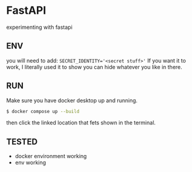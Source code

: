 # FastAPI

experimenting with fastapi

## ENV
you will need to add:
```SECRET_IDENTITY='<secret stuff>'```
If you want it to work, I literally used it to show you can hide whatever you like in there.

## RUN

Make sure you have docker desktop up and running.
```bash
$ docker compose up --build
```

then click the linked location that fets shown in the terminal.

## TESTED
* docker environment working
* env working
  
